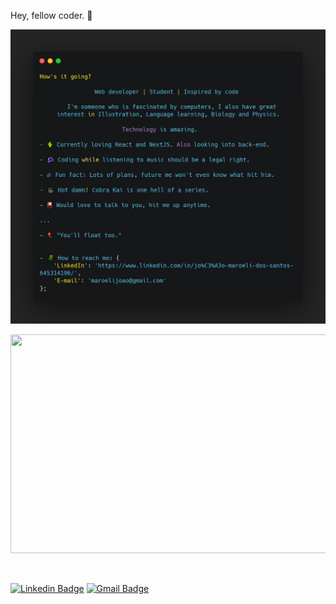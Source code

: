 Hey, fellow coder. 🐧

![alt](https://raw.githubusercontent.com/JohnMaroe/JohnMaroe/master/.github/carbon.png)

<!--
How's it going?

				Web developer | Student | Inspired by code
                
        I'm someone who is fascinated by computers, I also have great
     interest in Illustration, Language learning, Biology and Physics.
      
           				Technology is amazing.
           
- 🌵 Currently loving React and NextJS. Also looking into back-end.

- 🎶 Coding while listening to music should be a legal right.

- ☄ Fun fact: Lots of plans, future me won't even know what hit him.
  
- 🎥 Hot damn! Cobra Kai is one hell of a series.

- 🎴 Would love to talk to you, hit me up anytime.

...

- 🎈 "You'll float too."


- 🌾 How to reach me: {
	'LinkedIn': 'https://www.linkedin.com/in/jo%C3%A3o-maroeli-dos-santos-645314196/',
    'E-mail': 'maroelijoao@gmail.com'
};
-->

<p align="center">
  <img width="600" height="350" src="https://media.giphy.com/media/QWkuGmMgphvmE/giphy.gif">
</p>

<br />

[![Linkedin Badge](https://img.shields.io/badge/-Jo%C3%A3o%20Maroeli-blue?style=for-the-badge&logo=Linkedin&logoColor=white&link=https://www.linkedin.com/in/jo%C3%A3o-maroeli-dos-santos-645314196/)](https://www.linkedin.com/in/jo%C3%A3o-maroeli-dos-santos-645314196/)
[![Gmail Badge](https://img.shields.io/badge/-maroelijoao@gmail.com-c14438?style=for-the-badge&logo=Gmail&logoColor=white&link=mailto:maroelijoao@gmail.com)](mailto:maroelijoao@gmail.com)
